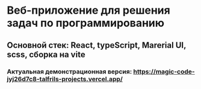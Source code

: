 # Веб-приложение для решения задач по программированию

## Основной стек: React, typeScript, Marerial UI, scss, сборка на vite

### Актуальная демонстрационная версия: https://magic-code-jyj26d7c8-talfrils-projects.vercel.app/